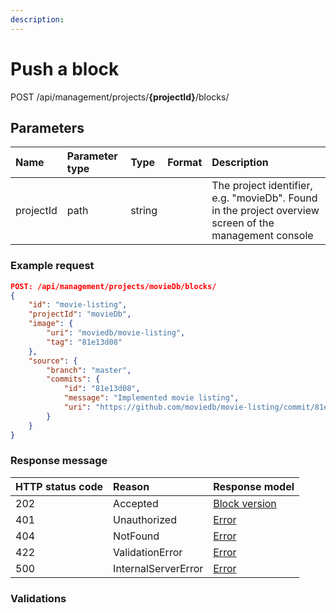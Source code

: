 ```yaml
---
description: 
---
```

# Push a block

<span class="label label--post">POST</span> /api/management/projects/**{projectId}**/blocks/

## Parameters

| Name      | Parameter type | Type   | Format | Description                                                                                            |
| :-------- | :------------- | :----- | :----- | :----------------------------------------------------------------------------------------------------- |
| projectId | path           | string |        | The project identifier, e.g. "movieDb". Found in the project overview screen of the management console |

### Example request

```json
POST: /api/management/projects/movieDb/blocks/
{
    "id": "movie-listing",
    "projectId": "movieDb",
    "image": {
        "uri": "moviedb/movie-listing",
        "tag": "81e13d08"
    },
    "source": {
        "branch": "master",
        "commits": {
            "id": "81e13d08",
            "message": "Implemented movie listing",
            "uri": "https://github.com/moviedb/movie-listing/commit/81e13d08fb8fd33e37b64b1e95e1668e5256b38b",
        }        
    }
}
```

### Response message

| HTTP status code | Reason              | Response model                       |
| :--------------- | :------------------ | :------------------------------------|
| 202              | Accepted            | [Block version](/model/block-version.md) |
| 401              | Unauthorized        | [Error](/key-concepts/errors.md)     |
| 404              | NotFound            | [Error](/key-concepts/errors.md)     |
| 422              | ValidationError     | [Error](/key-concepts/errors.md)     |
| 500              | InternalServerError | [Error](/key-concepts/errors.md)     |

### Validations